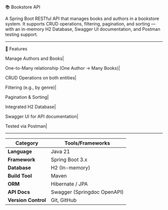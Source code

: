 📚 Bookstore API

A Spring Boot RESTful API that manages books and authors in a bookstore system.
It supports CRUD operations, filtering, pagination, and sorting — with an in-memory H2 Database, Swagger UI documentation, and Postman testing support.

---
🚀 Features

Manage Authors and Books|

One-to-Many relationship (One Author → Many Books)|

CRUD Operations on both entities|

Filtering (e.g., by genre)|

Pagination & Sorting|

Integrated H2 Database|

Swagger UI for API documentation|

Tested via Postman|

---


| Category            | Tools/Frameworks            |
| ------------------- | --------------------------- |
| **Language**        | Java 21                     |
| **Framework**       | Spring Boot 3.x             |
| **Database**        | H2 (In-memory)              |
| **Build Tool**      | Maven                       |
| **ORM**             | Hibernate / JPA             |
| **API Docs**        | Swagger (Springdoc OpenAPI) |                      |
| **Version Control** | Git, GitHub                 |


